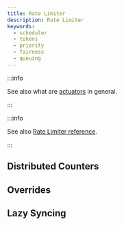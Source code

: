 ```yaml
---
title: Rate Limiter
description: Rate Limiter
keywords:
  - scheduler
  - tokens
  - priority
  - fairness
  - queuing
---
```


:::info

See also what are [actuators](actuators.md) in general.

:::

:::info

See also
[Rate Limiter reference](/reference/configuration/policies.md#-languagev1ratelimiter).

:::

## Distributed Counters

## Overrides

## Lazy Syncing
